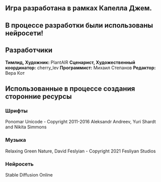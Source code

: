 ## Игра разработана в рамках Капелла Джем.

## В процессе разработки были использованы нейросети!


## Разработчики

__Тимлид, Художник:__ PlantAIR
__Сценарист, Художественный координатор:__ cherry_lev
__Программист:__ Михаил Степанов
__Редактор:__ Вера Кот


## Использованные в процессе создания сторонние ресурсы

### Шрифты
Ponomar Unicode - Copyright 2011-2016 Aleksandr Andreev, Yuri Shardt and Nikita Simmons

### Музыка
Relaxing Green Nature, David Feslyian - Copyright 2021 Fesliyan Studios

### Нейросеть
Stable Diffusion Online